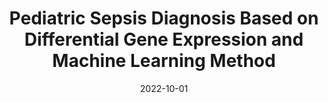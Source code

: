 ---
title: "Pediatric Sepsis Diagnosis Based on Differential Gene Expression and Machine Learning Method"
collection: publications
permalink: /publication/paper4
excerpt: 'We develop and machine learning approach in biomarker selection and construction of diagnosis model of peadiatric sepsis'
date: 2022-10-01
venue: 'International Conference on Knowledge and Systems Engineering (KSE) '
paperurl: 'https://ieeexplore.ieee.org/document/9953619'
citation: 'Please cite this paper via IEEE citation format'
---